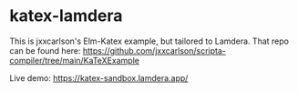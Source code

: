 # katex-lamdera

This is jxxcarlson's Elm-Katex example, but tailored to Lamdera. That repo can be found here: https://github.com/jxxcarlson/scripta-compiler/tree/main/KaTeXExample

Live demo: https://katex-sandbox.lamdera.app/
